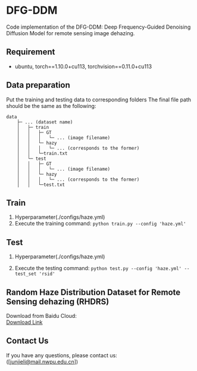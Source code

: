 # DFG-DDM
Code implementation of the DFG-DDM: Deep Frequency-Guided Denoising Diffusion Model for remote sensing image dehazing.

## Requirement

- ubuntu, torch==1.10.0+cu113, torchvision==0.11.0+cu113

## Data preparation

Put the training and testing data to corresponding folders
The final file path should be the same as the following:

```
data
    ├─ ... (dataset name)
    │   ├─ train
    │   │   ├─ GT
    │   │   │   └─ ... (image filename)
    │   │   └─ hazy
    │   │   │   └─ ... (corresponds to the former)
    │   │   └─train.txt
    │   └─ test
    │   │   ├─ GT
    │   │   │   └─ ... (image filename)
    │   │   └─ hazy
    │   │   │   └─ ... (corresponds to the former)
    │   │   └─test.txt
```

   


## Train

1. Hyperparameter(./configs/haze.yml)
2. Execute the training command: ```python train.py --config 'haze.yml'```



## Test

1. Hyperparameter(./configs/haze.yml)

2. Execute the testing command: ```python test.py --config 'haze.yml' --test_set 'rsid'```

   


## Random Haze Distribution Dataset for Remote Sensing dehazing (RHDRS)

Download from Baidu Cloud:  
[Download Link](https://pan.baidu.com/s/137xO7BbPMtMrC3NCrnRAgg?pwd=98dk)

## Contact Us

If you have any questions, please contact us:  
([junjieli@mail.nwpu.edu.cn])